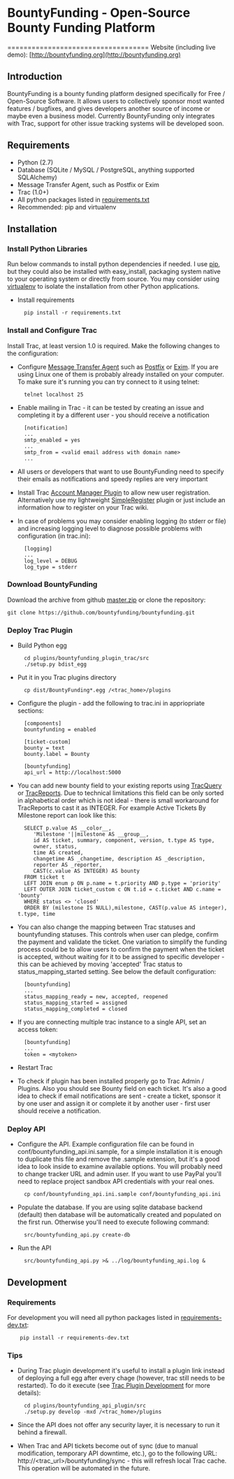 # BountyFunding - Open-Source Bounty Funding Platform
===================================
Website (including live demo): [http://bountyfunding.org](http://bountyfunding.org)

Introduction
------------
BountyFunding is a bounty funding platform designed specifically for Free / Open-Source Software. It allows users to collectively sponsor most wanted features / bugfixes, and gives developers another source of income or maybe even a business model. Currently BountyFunding only integrates with Trac, support for other issue tracking systems will be developed soon.
 
Requirements
------------
* Python (2.7)
* Database (SQLite / MySQL / PostgreSQL, anything supported SQLAlchemy)
* Message Transfer Agent, such as Postfix or Exim
* Trac (1.0+)
* All python packages listed in [requirements.txt](requirements.txt)
* Recommended: pip and virtualenv

Installation
------------

### Install Python Libraries
Run below commands to install python dependencies if needed. I use [pip](http://www.pip-installer.org), but they could also be installed with easy_install, packaging system native to your operating system or directly from source. You may consider using [virtualenv](http://www.virtualenv.org) to isolate the installation from other Python applications.

* Install requirements

		pip install -r requirements.txt

### Install and Configure Trac
Install Trac, at least version 1.0 is required. Make the following changes to the configuration:

* Configure [Message Transfer Agent](https://en.wikipedia.org/wiki/Mail_transfer_agent) such as [Postfix](http://www.postfix.org/) or [Exim](http://www.exim.org/). If you are using Linux one of them is probably already installed on your computer. To make sure it's running you can try connect to it using telnet:

		telnet localhost 25

* Enable mailing in Trac - it can be tested by creating an issue and completing it by a different user - you should receive a notification  		

		[notification]
		...
		smtp_enabled = yes
		...
		smtp_from = <valid email address with domain name>
		...

* All users or developers that want to use BountyFunding need to specify their emails as notifications and speedy replies are very important
* Install Trac [Account Manager Plugin](http://trac-hacks.org/wiki/AccountManagerPlugin) to allow new user registration. Alternatively use my lightweight [SimpleRegister](https://github.com/loomchild/simpleregister) plugin or just include an information how to register on your Trac wiki.
* In case of problems you may consider enabling logging (to stderr or file) and increasing logging level to diagnose possible problems with configuration (in trac.ini):

		[logging]
		...
		log_level = DEBUG
		log_type = stderr

### Download BountyFunding
Download the archive from github [master.zip](https://github.com/bountyfunding/bountyfunding/archive/master.zip) or clone the repository:
	
	git clone https://github.com/bountyfunding/bountyfunding.git

### Deploy Trac Plugin
* Build Python egg
	
		cd plugins/bountyfunding_plugin_trac/src
		./setup.py bdist_egg

* Put it in you Trac plugins directory

		cp dist/BountyFunding*.egg /<trac_home>/plugins

* Configure the plugin - add the following to trac.ini in appriopriate sections:
  
  		[components]
		bountyfunding = enabled

		[ticket-custom]
		bounty = text
		bounty.label = Bounty
		
		[bountyfunding]
		api_url = http://localhost:5000

* You can add new bounty field to your existing reports using [TracQuery](http://trac.edgewall.org/wiki/TracQuery) or [TracReports](http://trac.edgewall.org/wiki/TracReports). Due to technical limitations this field can be only sorted in alphabetical order which is not ideal - there is small workaround for TracReports to cast it as INTEGER. For example Active Tickets By Milestone report can look like this:
		
		SELECT p.value AS __color__,
		   'Milestone '||milestone AS __group__,
		   id AS ticket, summary, component, version, t.type AS type,
		   owner, status,
		   time AS created,
		   changetime AS _changetime, description AS _description,
		   reporter AS _reporter,
		   CAST(c.value AS INTEGER) AS bounty
		FROM ticket t
		LEFT JOIN enum p ON p.name = t.priority AND p.type = 'priority'
		LEFT OUTER JOIN ticket_custom c ON t.id = c.ticket AND c.name = 'bounty'
		WHERE status <> 'closed'
		ORDER BY (milestone IS NULL),milestone, CAST(p.value AS integer), t.type, time

* You can also change the mapping between Trac statuses and bountyfunding statuses. This controls when user can pledge, confirm the payment and validate the ticket. One variation to simplify the funding process could be to allow users to confirm the payment when the ticket is accepted, without waiting for it to be assigned to specific developer - this can be achieved by moving 'accepted' Trac status to status_mapping_started setting. See below the default configuration:

		[bountyfunding]
		...
		status_mapping_ready = new, accepted, reopened
		status_mapping_started = assigned
		status_mapping_completed = closed

* If you are connecting multiple trac instance to a single API, set an access token:
  	
		[bountyfunding]
		...
		token = <mytoken>

* Restart Trac
* To check if plugin has been installed properly go to Trac Admin / Plugins. Also you should see Bounty field on each ticket. It's also a good idea to check if email notifications are sent - create a ticket, sponsor it by one user and assign it or complete it by another user - first user should receive a notification. 

### Deploy API
* Configure the API. Example configuration file can be found in conf/bountyfunding_api.ini.sample, for a simple installation it is enough to duplicate this file and remove the .sample extension, but it's a good idea to look inside to examine available options. You will probably need to change tracker URL and admin user. If you want to use PayPal you'll need to replace project sandbox API credentials with your real ones. 

		cp conf/bountyfunding_api.ini.sample conf/bountyfunding_api.ini

* Populate the database. If you are using sqlite database backend (default) then database will be automatically created and populated on the first run. Otherwise you'll need to execute following command:

		src/bountyfunding_api.py create-db

* Run the API

		src/bountyfunding_api.py >& ../log/bountyfunding_api.log &

Development
-----------

### Requirements
For development you will need all python packages listed in [requirements-dev.txt](requirements-dev.txt):
	
		pip install -r requirements-dev.txt

### Tips
* During Trac plugin development it's useful to install a plugin link instead of deploying a full egg after every chage (however, trac still needs to be restarted). To do it execute (see [Trac Plugin Development](http://trac.edgewall.org/wiki/TracDev/PluginDevelopment) for more details):

		cd plugins/bountyfunding_api_plugin/src
		./setup.py develop -mxd /<trac_home>/plugins
* Since the API does not offer any security layer, it is necessary to run it behind a firewall.
* When Trac and API tickets become out of sync (due to manual modification, temporary API downtime, etc.), go to the following URL: http://\<trac_url\>/bountyfunding/sync - this will refresh local Trac cache. This operation will be automated in the future.
